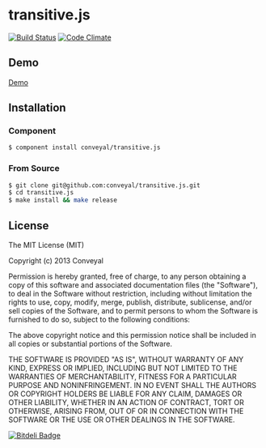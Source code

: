 transitive.js
=============

[![Build Status](https://travis-ci.org/conveyal/transitive.js.png)](https://travis-ci.org/conveyal/transitive.js)
[![Code Climate](https://codeclimate.com/github/conveyal/transitive.js.png)](https://codeclimate.com/github/conveyal/transitive.js)

## Demo

[Demo](http://conveyal.github.io/transitive.js "Demo")

## Installation

### Component

```bash
$ component install conveyal/transitive.js
```

### From Source

```bash
$ git clone git@github.com:conveyal/transitive.js.git
$ cd transitive.js
$ make install && make release
```

## License

The MIT License (MIT)

Copyright (c) 2013 Conveyal

Permission is hereby granted, free of charge, to any person obtaining a copy of
this software and associated documentation files (the "Software"), to deal in
the Software without restriction, including without limitation the rights to
use, copy, modify, merge, publish, distribute, sublicense, and/or sell copies of
the Software, and to permit persons to whom the Software is furnished to do so,
subject to the following conditions:

The above copyright notice and this permission notice shall be included in all
copies or substantial portions of the Software.

THE SOFTWARE IS PROVIDED "AS IS", WITHOUT WARRANTY OF ANY KIND, EXPRESS OR
IMPLIED, INCLUDING BUT NOT LIMITED TO THE WARRANTIES OF MERCHANTABILITY, FITNESS
FOR A PARTICULAR PURPOSE AND NONINFRINGEMENT. IN NO EVENT SHALL THE AUTHORS OR
COPYRIGHT HOLDERS BE LIABLE FOR ANY CLAIM, DAMAGES OR OTHER LIABILITY, WHETHER
IN AN ACTION OF CONTRACT, TORT OR OTHERWISE, ARISING FROM, OUT OF OR IN
CONNECTION WITH THE SOFTWARE OR THE USE OR OTHER DEALINGS IN THE SOFTWARE.

[![Bitdeli Badge](https://d2weczhvl823v0.cloudfront.net/conveyal/transitive.js/trend.png)](https://bitdeli.com/free "Bitdeli Badge")
